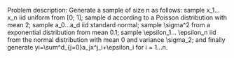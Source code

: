 Problem description: Generate a sample of size n as follows: sample x_1... x_n iid uniform from [0; 1]; sample d according to a Poisson distribution with mean 2; sample a_0...a_d iid standard normal; sample \sigma^2 from a exponential distribution from mean 0.1; sample \epsilon_1... \epsilon_n iid from the normal distribution with mean 0 and variance \sigma_2; and finally generate yi=\sum^d_{j=0}a_jx^j_i+\epsilon_i for i = 1...n.
